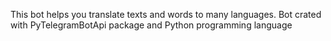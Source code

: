 This bot helps you translate texts and words to many languages. Bot crated with PyTelegramBotApi package and Python programming language